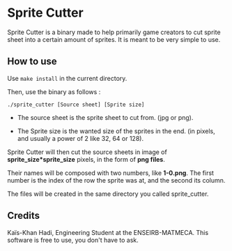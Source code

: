 # Sprite Cutter

Sprite Cutter is a binary made to help primarily game creators to cut sprite sheet into a certain amount of sprites.
It is meant to be very simple to use.

## How to use

Use `make install` in the current directory.

Then, use the binary as follows :

`./sprite_cutter [Source sheet] [Sprite size]`

 * The source sheet is the sprite sheet to cut from. (jpg or png).

 * The Sprite size is the wanted size of the sprites in the end. (in pixels, and usually a power of 2 like 32, 64 or 128).

Sprite Cutter will then cut the source sheets in image of **sprite_size\*sprite_size** pixels, in the form of **png files**.

Their names will be composed with two numbers, like **1-0.png**. The first number is the index of the row the sprite was at, and the second its column.

The files will be created in the same directory you called sprite_cutter.

## Credits

Kaïs-Khan Hadi, Engineering Student at the ENSEIRB-MATMECA.
This software is free to use, you don't have to ask.
